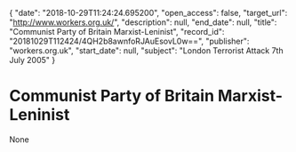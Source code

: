 {
  "date": "2018-10-29T11:24:24.695200", 
  "open_access": false, 
  "target_url": "http://www.workers.org.uk/", 
  "description": null, 
  "end_date": null, 
  "title": "Communist Party of Britain Marxist-Leninist", 
  "record_id": "20181029T112424/4QH2b8awnfoRJAuEsovL0w==", 
  "publisher": "workers.org.uk", 
  "start_date": null, 
  "subject": "London Terrorist Attack 7th July 2005"
}

# Communist Party of Britain Marxist-Leninist

None